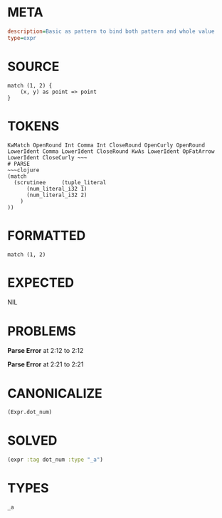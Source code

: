 # META
~~~ini
description=Basic as pattern to bind both pattern and whole value
type=expr
~~~
# SOURCE
~~~roc
match (1, 2) {
    (x, y) as point => point
}
~~~
# TOKENS
~~~text
KwMatch OpenRound Int Comma Int CloseRound OpenCurly OpenRound LowerIdent Comma LowerIdent CloseRound KwAs LowerIdent OpFatArrow LowerIdent CloseCurly ~~~
# PARSE
~~~clojure
(match
  (scrutinee     (tuple_literal
      (num_literal_i32 1)
      (num_literal_i32 2)
    )
))
~~~
# FORMATTED
~~~roc
match (1, 2)
~~~
# EXPECTED
NIL
# PROBLEMS
**Parse Error**
at 2:12 to 2:12

**Parse Error**
at 2:21 to 2:21

# CANONICALIZE
~~~clojure
(Expr.dot_num)
~~~
# SOLVED
~~~clojure
(expr :tag dot_num :type "_a")
~~~
# TYPES
~~~roc
_a
~~~
